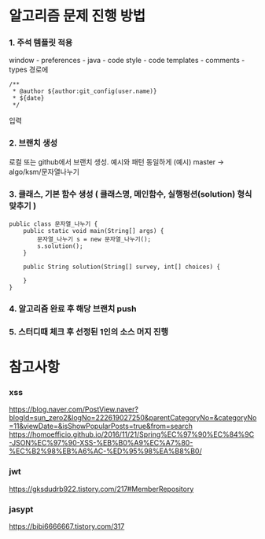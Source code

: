 

# 알고리즘 문제 진행 방법
### 1. 주석 템플릿 적용
window - preferences - java - code style - code templates - comments - types 경로에

```
/**
 * @author ${author:git_config(user.name)}
 * ${date}
 */ 
```

입력

### 2. 브랜치 생성
로컬 또는 github에서 브랜치 생성. 예시와 패턴 동일하게 
(예시) master -> algo/ksm/문자열나누기


### 3. 클래스, 기본 함수 생성 ( 클래스명, 메인함수, 실행펑션(solution) 형식 맞추기 )

```
public class 문자열_나누기 {
	public static void main(String[] args) { 
		문자열_나누기 s = new 문자열_나누기();
		s.solution();
	}
	
	public String solution(String[] survey, int[] choices) {
		
	}
}
```

### 4. 알고리즘 완료 후 해당 브랜치 push

### 5. 스터디때 체크 후 선정된 1인의 소스 머지 진행






# 참고사항
### xss 
https://blog.naver.com/PostView.naver?blogId=sun_zero2&logNo=222619027250&parentCategoryNo=&categoryNo=11&viewDate=&isShowPopularPosts=true&from=search
https://homoefficio.github.io/2016/11/21/Spring%EC%97%90%EC%84%9C-JSON%EC%97%90-XSS-%EB%B0%A9%EC%A7%80-%EC%B2%98%EB%A6%AC-%ED%95%98%EA%B8%B0/

### jwt	
https://gksdudrb922.tistory.com/217#MemberRepository
	 
### jasypt
https://bibi6666667.tistory.com/317
